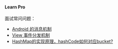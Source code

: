 #### Learn Pro 

面试常问问题：

- [Android 的消息机制](about%20notes/Android消息机制.md)
- [View 事件分发机制](about%20notes/View%20事件分发机制.md)
- [HashMap的实现原理，hashCode如何对应bucket?](about%20notes/HashMap的实现原理，hashCode如何对应bucket%3F.md)

 
